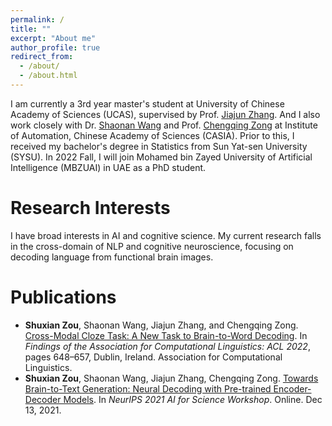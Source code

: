 ```yaml
---
permalink: /
title: ""
excerpt: "About me"
author_profile: true
redirect_from: 
  - /about/
  - /about.html
---
```


I am currently a 3rd year master's student at University of Chinese Academy of Sciences (UCAS), supervised by Prof. [Jiajun Zhang](http://www.nlpr.ia.ac.cn/cip/jjzhang.htm). And I also work closely with Dr. [Shaonan Wang](https://wangshaonan.github.io) and Prof. [Chengqing Zong](http://www.nlpr.ia.ac.cn/cip/english/zong.htm) at Institute of Automation, Chinese Academy of Sciences (CASIA). Prior to this, I received my bachelor's degree in Statistics from Sun Yat-sen University (SYSU). In 2022 Fall, I will join Mohamed bin Zayed University of Artificial Intelligence (MBZUAI) in UAE as a PhD student. 

Research Interests
======
I have broad interests in AI and cognitive science. My current research falls in the cross-domain of NLP and cognitive neuroscience, focusing on decoding language from functional brain images. 

Publications
======
* **Shuxian Zou**, Shaonan Wang, Jiajun Zhang, and Chengqing Zong. [Cross-Modal Cloze Task: A New Task to Brain-to-Word Decoding](https://aclanthology.org/2022.findings-acl.54/). In *Findings of the Association for Computational Linguistics: ACL 2022*, pages 648–657, Dublin, Ireland. Association for Computational Linguistics.
* **Shuxian Zou**, Shaonan Wang, Jiajun Zhang, Chengqing Zong. [Towards Brain-to-Text Generation: Neural Decoding with Pre-trained Encoder-Decoder Models](https://openreview.net/pdf?id=13IJlk221xG). In *NeurIPS 2021 AI for Science Workshop*. Online. Dec 13, 2021.

